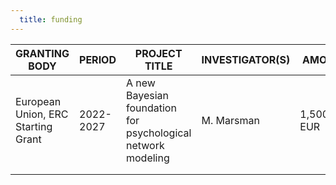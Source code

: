 ```yaml
---
  title: funding
---
```

  

|  GRANTING BODY	| PERIOD 	| PROJECT TITLE 	| INVESTIGATOR(S) 	| AMOUNT|
|---	|---	|---	|---	|---	|
| European Union, ERC Starting Grant | 2022-2027 | A new Bayesian foundation for psychological network modeling	| M. Marsman | 1,500,000 EUR |
|  	|  	|  	|  	|  	|
|  	|  	|  	|  	|  	|
  
